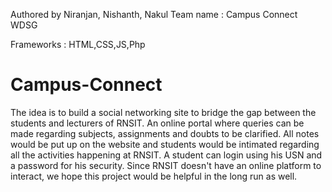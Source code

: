 Authored by Niranjan, Nishanth, Nakul Team name : Campus Connect WDSG

Frameworks : HTML,CSS,JS,Php


# Campus-Connect
The idea is to build a social networking site to bridge the gap between the students and lecturers of RNSIT. An online portal where queries can be made regarding subjects, assignments and doubts to be clarified. All notes would be put up on the website and students would be intimated regarding all the activities happening at RNSIT. A student can login using his USN and a password for his security. Since RNSIT doesn't have an online platform to interact, we hope this project would be helpful in the long run as well.
